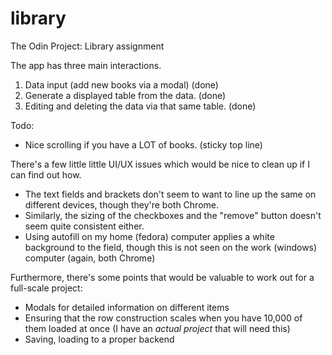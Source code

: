 # library
The Odin Project: Library assignment

The app has three main interactions.
1. Data input (add new books via a modal) (done)
2. Generate a displayed table from the data. (done)
3. Editing and deleting the data via that same table. (done)

Todo:
- Nice scrolling if you have a LOT of books. (sticky top line)


There's a few little little UI/UX issues which would be nice to clean up if I can find out how.
- The text fields and brackets don't seem to want to line up the same on different devices, though they're both Chrome.
- Similarly, the sizing of the checkboxes and the "remove" button doesn't seem quite consistent either.
- Using autofill on my home (fedora) computer applies a white background to the field, though this is not seen on the work (windows) computer (again, both Chrome)

Furthermore, there's some points that would be valuable to work out for a full-scale project:
- Modals for detailed information on different items
- Ensuring that the row construction scales when you have 10,000 of them loaded at once (I have an *actual project* that will need this)
- Saving, loading to a proper backend